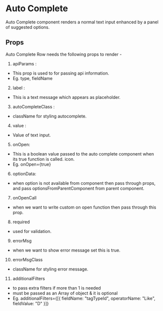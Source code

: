 # Auto Complete

Auto Complete component renders a normal text input enhanced by a panel of suggested options.

## Props

Auto Complete Row needs the following props to render -

1. apiParams :

- This prop is used to for passing api information.
- Eg. type, fieldName

2. label :

- This is a text message which appears as placeholder.

3. autoCompleteClass :

- className for styling autocomplete.

4. value :

- Value of text input.

5. onOpen:

- This is a boolean value passed to the auto complete component when its true function is called.
  icon.
- Eg. onOpen={true}

6. optionData:

- when option is not available from component then pass through props, and pass optionsFromParentComponent from parent component.

7. onOpenCall

- when we want to write custom on open function then pass through this prop.

8. required

- used for validation.

9. errorMsg

- when we want to show error message set this is true.

10. errorMsgClass

- className for styling error message.

11. additionalFilters

- to pass extra filters if more than 1 is needed
- must be passed as an Array of object & it is optional
- Eg. additionalFilters={[{ fieldName: "tagTypeId", operatorName: "Like", fieldValue: "D" }]}
